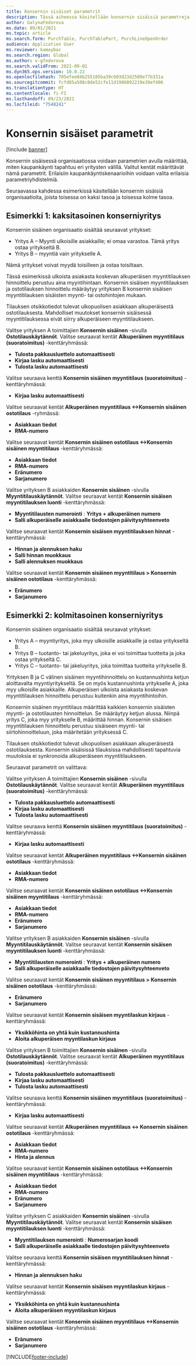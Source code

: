 ```yaml
---
title: Konsernin sisäiset parametrit
description: Tässä aiheessa käsitellään konsernin sisäisiä parametreja.
author: GalynaFedorova
ms.date: 09/01/2021
ms.topic: article
ms.search.form: PurchTable, PurchTablePart, PurchLineOpenOrder
audience: Application User
ms.reviewer: kamaybac
ms.search.region: Global
ms.author: v-gfedorova
ms.search.validFrom: 2021-09-01
ms.dyn365.ops.version: 10.0.22
ms.openlocfilehash: 705efee84b255105ba39c603d23d2509e77b331a
ms.sourcegitcommit: fcfd85a508c0de52cfe11d1986892219e39ef406
ms.translationtype: HT
ms.contentlocale: fi-FI
ms.lasthandoff: 09/23/2021
ms.locfileid: "7548241"
---
```

# <a name="intercompany-parameters"></a>Konsernin sisäiset parametrit

[!include [banner](../../includes/banner.md)]

Konsernin sisäisessä organisaatiossa voidaan parametrien avulla määrittää, miten kaupankäynti tapahtuu eri yritysten välillä. Valitut kentät määrittävät nämä parametrit. Erilaisiin kaupankäyntiskenaarioihin voidaan valita erilaisia parametriyhdistelmiä.

Seuraavassa kahdessa esimerkissä käsitellään konsernin sisäisiä organisaatioita, joista toisessa on kaksi tasoa ja toisessa kolme tasoa.

## <a name="example-1-two-level-intercompany-chain"></a>Esimerkki 1: kaksitasoinen konserniyritys

Konsernin sisäinen organisaatio sisältää seuraavat yritykset:

- Yritys A – Myynti ulkoisille asiakkaille; ei omaa varastoa. Tämä yritys ostaa yritykseltä B.
- Yritys B – myyntiä vain yritykselle A.

Nämä yritykset voivat myydä toisilleen ja ostaa toisiltaan.

Tässä esimerkissä ulkoista asiakasta koskevan alkuperäisen myyntitilauksen hinnoittelu perustuu aina myyntihintaan. Konsernin sisäisen myyntitilauksen ja ostotilauksen hinnoittelu määräytyy yrityksen B konsernin sisäisen myyntitilauksen sisäisten myynti- tai ostohintojen mukaan.

Tilauksen otsikkotiedot tulevat ulkopuolisen asiakkaan alkuperäisestä ostotilauksesta. Mahdolliset muutokset konsernin sisäisessä myyntitilauksessa eivät siirry alkuperäiseen myyntitilaukseen.

Valitse yrityksen A toimittajien **Konsernin sisäinen** -sivulla **Ostotilauskäytännöt**. Valitse seuraavat kentät **Alkuperäinen myyntitilaus (suoratoimitus)** -kenttäryhmässä:

- **Tulosta pakkausluettelo automaattisesti**
- **Kirjaa lasku automaattisesti**
- **Tulosta lasku automaattisesti**

Valitse seuraava kenttä **Konsernin sisäinen myyntitilaus (suoratoimitus)** -kenttäryhmässä:

- **Kirjaa lasku automaattisesti**

Valitse seuraavat kentät **Alkuperäinen myyntitilaus <->Konsernin sisäinen ostotilaus** -ryhmässä:

- **Asiakkaan tiedot**
- **RMA-numero**

Valitse seuraavat kentät **Konsernin sisäinen ostotilaus <->Konsernin sisäinen myyntitilaus** -kenttäryhmässä:

- **Asiakkaan tiedot**
- **RMA-numero**
- **Eränumero**
- **Sarjanumero**

Valitse yrityksen B asiakkaiden **Konsernin sisäinen** -sivulla **Myyntitilauskäytännöt**. Valitse seuraavat kentät **Konsernin sisäisen myyntitilauksen luonti** -kenttäryhmässä:

- **Myyntitilausten numerointi** : **Yritys + alkuperäinen numero**
- **Salli alkuperäiselle asiakkaalle tiedostojen päivitysyhteenveto**

Valitse seuraavat kentät **Konsernin sisäisen myyntitilauksen hinnat** -kenttäryhmässä:

- **Hinnan ja alennuksen haku**
- **Salli hinnan muokkaus**
- **Salli alennuksen muokkaus**

Valitse seuraavat kentät **Konsernin sisäinen myyntitilaus \> Konsernin sisäinen ostotilaus** -kenttäryhmässä:

- **Eränumero**
- **Sarjanumero**

## <a name="example-2-three-level-intercompany-chain"></a>Esimerkki 2: kolmitasoinen konserniyritys

Konsernin sisäinen organisaatio sisältää seuraavat yritykset:

- Yritys A – myyntiyritys, joka myy ulkoisille asiakkaille ja ostaa yritykseltä B.
- Yritys B – tuotanto- tai jakeluyritys, joka ei voi toimittaa tuotteita ja joka ostaa yritykseltä C.
- Yritys C – tuotanto- tai jakeluyritys, joka toimittaa tuotteita yritykselle B.

Yrityksen B ja C välinen sisäinen myyntihinnoittelu on kustannushinta ketjun aloittavalta myyntiyritykseltä. Se on myös kustannushinta yritykselle A, joka myy ulkoisille asiakkaille. Alkuperäisen ulkoista asiakasta koskevan myyntitilauksen hinnoittelu perustuu kuitenkin aina myyntihintoihin.

Konsernin sisäinen myyntitilaus määrittää kaikkien konsernin sisäisten myynti- ja ostotilausten hinnoittelun. Se määräytyy ketjun alussa. Niinpä yritys C, joka myy yritykselle B, määrittää hinnan. Konsernin sisäisen myyntitilauksen hinnoittelu perustuu sisäiseen myynti- tai siirtohinnoitteluun, joka määritetään yrityksessä C.

Tilauksen otsikkotiedot tulevat ulkopuolisen asiakkaan alkuperäisestä ostotilauksesta. Konsernin sisäisissä tilauksissa mahdollisesti tapahtuvia muutoksia ei synkronoida alkuperäiseen myyntitilaukseen.

Seuraavat parametrit on valittava:

Valitse yrityksen A toimittajien **Konsernin sisäinen** -sivulla **Ostotilauskäytännöt**. Valitse seuraavat kentät **Alkuperäinen myyntitilaus (suoratoimitus)** -kenttäryhmässä:

- **Tulosta pakkausluettelo automaattisesti**
- **Kirjaa lasku automaattisesti**
- **Tulosta lasku automaattisesti**

Valitse seuraava kenttä **Konsernin sisäinen myyntitilaus (suoratoimitus)** -kenttäryhmässä:

- **Kirjaa lasku automaattisesti**

Valitse seuraavat kentät **Alkuperäinen myyntitilaus <->Konsernin sisäinen ostotilaus** -kenttäryhmässä:

- **Asiakkaan tiedot**
- **RMA-numero**

Valitse seuraavat kentät **Konsernin sisäinen ostotilaus <->Konsernin sisäinen myyntitilaus** -kenttäryhmässä:

- **Asiakkaan tiedot**
- **RMA-numero**
- **Eränumero**
- **Sarjanumero**

Valitse yrityksen B asiakkaiden **Konsernin sisäinen** -sivulla **Myyntitilauskäytännöt**. Valitse seuraavat kentät **Konsernin sisäisen myyntitilauksen luonti** -kenttäryhmässä:

- **Myyntitilausten numerointi** : **Yritys + alkuperäinen numero**
- **Salli alkuperäiselle asiakkaalle tiedostojen päivitysyhteenveto**

Valitse seuraavat kentät **Konsernin sisäinen myyntitilaus \> Konsernin sisäinen ostotilaus** -kenttäryhmässä:

- **Eränumero**
- **Sarjanumero**

Valitse seuraavat kentät **Konsernin sisäisen myyntilaskun kirjaus** -kenttäryhmässä:

- **Yksikköhinta on yhtä kuin kustannushinta**
- **Aloita alkuperäisen myyntilaskun kirjaus**

Valitse yrityksen B toimittajien **Konsernin sisäinen** -sivulla **Ostotilauskäytännöt**. Valitse seuraavat kentät **Alkuperäinen myyntitilaus (suoratoimitus)** -kenttäryhmässä:

- **Tulosta pakkausluettelo automaattisesti**
- **Kirjaa lasku automaattisesti**
- **Tulosta lasku automaattisesti**

Valitse seuraava kenttä **Konsernin sisäinen myyntitilaus (suoratoimitus)** -kenttäryhmässä:

- **Kirjaa lasku automaattisesti**

Valitse seuraavat kentät **Alkuperäinen myyntitilaus <-> Konsernin sisäinen ostotilaus** -kenttäryhmässä:

- **Asiakkaan tiedot**
- **RMA-numero**
- **Hinta ja alennus**

Valitse seuraavat kentät **Konsernin sisäinen ostotilaus <->Konsernin sisäinen myyntitilaus** -kenttäryhmässä:

- **Asiakkaan tiedot**
- **RMA-numero**
- **Eränumero**
- **Sarjanumero**

Valitse yrityksen C asiakkaiden **Konsernin sisäinen** -sivulla **Myyntitilauskäytännöt**. Valitse seuraavat kentät **Konsernin sisäisen myyntitilauksen luonti** -kenttäryhmässä:

- **Myyntitilauksen numerointi** : **Numerosarjan koodi**
- **Salli alkuperäiselle asiakkaalle tiedostojen päivitysyhteenveto**

Valitse seuraava kenttä **Konsernin sisäisen myyntitilauksen hinnat** -kenttäryhmässä:

- **Hinnan ja alennuksen haku**

Valitse seuraavat kentät **Konsernin sisäisen myyntilaskun kirjaus** -kenttäryhmässä:

- **Yksikköhinta on yhtä kuin kustannushinta**
- **Aloita alkuperäisen myyntilaskun kirjaus**

Valitse seuraavat kentät **Konsernin sisäinen myyntitilaus <->Konsernin sisäinen ostotilaus** -kenttäryhmässä:

- **Eränumero**
- **Sarjanumero**

[!INCLUDE[footer-include](../../includes/footer-banner.md)]

